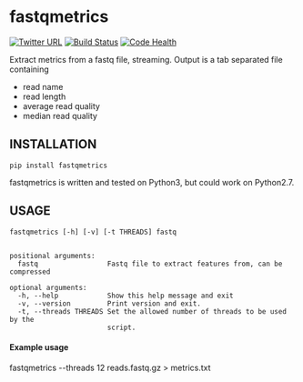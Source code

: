 # fastqmetrics

[![Twitter URL](https://img.shields.io/twitter/url/https/twitter.com/wouter_decoster.svg?style=social&label=Follow%20%40wouter_decoster)](https://twitter.com/wouter_decoster)
[![Build Status](https://travis-ci.org/wdecoster/fastqmetrics.svg?branch=master)](https://travis-ci.org/wdecoster/fastqmetrics)
[![Code Health](https://landscape.io/github/wdecoster/fastqmetrics/master/landscape.svg?style=flat)](https://landscape.io/github/wdecoster/fastqmetrics/master)

Extract metrics from a fastq file, streaming.
Output is a tab separated file containing
- read name
- read length
- average read quality
- median read quality

## INSTALLATION
`pip install fastqmetrics`

fastqmetrics is written and tested on Python3, but could work on Python2.7.

## USAGE
```
fastqmetrics [-h] [-v] [-t THREADS] fastq


positional arguments:
  fastq                 Fastq file to extract features from, can be compressed

optional arguments:
  -h, --help            Show this help message and exit
  -v, --version         Print version and exit.
  -t, --threads THREADS Set the allowed number of threads to be used by the
                        script.
```

#### Example usage
fastqmetrics --threads 12 reads.fastq.gz > metrics.txt
